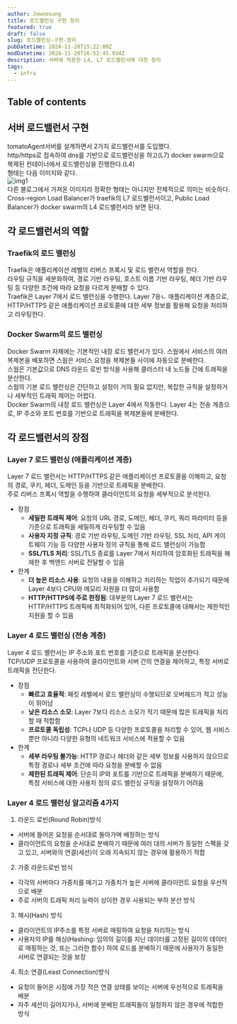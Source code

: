 ```yaml
---
author: Jowoosung
title: 로드밸런싱 구현 정리
featured: true
draft: false
slug: 로드밸런싱-구현-정리
pubDatetime: 2024-11-20T15:22:00Z
modDatetime: 2024-11-20T16:52:45.934Z
description: 서버에 적용한 L4, L7 로드밸런서에 대한 정리
tags: 
  - infra
---  
```


## Table of contents

## 서버 로드밸런서 구현  
tomatoAgent서버를 설계하면서 2가지 로드밸런서를 도입했다.  
http/https로 접속하여 dns를 기반으로 로드밸런싱을 하고(L7) docker swarm으로 복제된 컨테이너에서 로드밸런싱을 진행한다.(L4)  
형태는 다음 이미지와 같다.  
![img1](https://velog.velcdn.com/cloudflare/yeavov/8210fde1-7397-43fb-8a1a-f18b6df6220a/image.png)  
다른 블로그에서 가져온 이미지라 정확한 형태는 아니지만 전체적으로 의미는 비슷하다.  
Cross-region Load Balancer가 traefik의 L7 로드밸런서이고, Public Load Balancer가 docker swarm의 L4 로드밸런서라 보면 된다.  

## 각 로드밸런서의 역할  
### Traefik의 로드 밸런싱  
Traefik은 애플리케이션 레벨의 리버스 프록시 및 로드 밸런서 역할을 한다.  
라우팅 규칙을 세분화하여, 경로 기반 라우팅, 호스트 이름 기반 라우팅, 헤더 기반 라우팅 등 다양한 조건에 따라 요청을 다르게 분배할 수 있다.  
Traefik은 Layer 7에서 로드 밸런싱을 수행한다. Layer 7응ㄴ 애플리케이션 계층으로, HTTP/HTTPS 같은 애플리케이션 프로토콜에 대한 세부 정보를 활용해 요청을 처리하고 라우팅한다.  

### Docker Swarm의 로드 밸런싱  
Docker Swarm 자체에는 기본적인 내장 로드 밸런서가 있다. 스웜에서 서비스의 여러 복제본을 배포하면 스웜은 서비스 요청을 복제본들 사이에 자동으로 분배한다.  
스웜은 기본값으로 DNS 라운드 로빈 방식을 사용해 클러스터 내 노드들 간에 트래픽을 분산한다.  
스웜의 기본 로드 밸런싱은 간단하고 설정이 거의 필요 없지만, 복잡한 규칙을 설정하거나 세부적인 트래픽 제어는 어렵다.  
Docker Swarm의 내장 로드 밸런싱은 Layer 4에서 작동한다. Layer 4는 전송 계층으로, IP 주소와 포트 번호를 기반으로 트래픽을 복제본들에 분배한다.

## 각 로드밸런서의 장점  
### Layer 7 로드 밸런싱 (애플리케이션 계층)  
Layer 7 로드 밸런서는 HTTP/HTTPS 같은 애플리케이션 프로토콜을 이해하고, 요청의 경로, 쿠키, 헤더, 도메인 등을 기반으로 트래픽을 분배한다.  
주로 리버스 프록시 역할을 수행하여 클라이언트의 요청을 세부적으로 분석한다.  
- 장점  
  - **세밀한 트래픽 제어**: 요청의 URL 경로, 도메인, 헤더, 쿠키, 쿼리 파라미터 등을 기준으로 트래픽을 세밀하게 라우팅할 수 있음  
  - **사용자 지정 규칙**: 경로 기반 라우팅, 도메인 기반 라우팅, SSL 처리, API 게이트웨이 기능 등 다양한 사용자 정의 규칙을 통해 로드 밸런싱이 가능함  
  - **SSL/TLS 처리**: SSL/TLS 종료를 Layer 7에서 처리하여 암호화된 트래픽을 해제한 후 백엔드 서버로 전달할 수 있음  
- 한계  
  - **더 높은 리소스 사용**: 요청의 내용을 이해하고 처리하는 작업이 추가되기 때문에 Layer 4보다 CPU와 메모리 자원을 더 많이 사용함  
  - **HTTP/HTTPS에 주로 한정됨**: 대부분의 Layer 7 로드 밸런서는 HTTP/HTTPS 트래픽에 최적화되어 있어, 다른 프로토콜에 대해서는 제한적인 지원을 할 수 있음  


### Layer 4 로드 밸런싱 (전송 계층)  
Layer 4 로드 밸런서는 IP 주소와 포트 번호를 기준으로 트래픽을 분산한다.  
TCP/UDP 프로토콜을 사용하여 클라이언트와 서버 간의 연결을 제어하고, 특정 서버로 트래픽을 전단한다.  
- 장점
  - **빠르고 효율적**: 패킷 레벨에서 로드 밸런싱이 수행되므로 오버헤드가 적고 성능이 뛰어남
  - **낮은 리소스 소모**: Layer 7보다 리소스 소모가 적기 때문에 많은 트래픽을 처리할 때 적합함  
  - **프로토콜 독립성**: TCP나 UDP 등 다양한 프로토콜을 처리할 수 있어, 웹 서비스 뿐만 아니라 다양한 유형의 네트워크 서비스에 적용할 수 있음  
- 한계  
  - **세부 라우팅 불가능**: HTTP 경로나 헤더와 같은 세부 정보를 사용하지 않으므로 특정 경로나 세부 조건에 따라 요청을 분배할 수 없음  
  - **제한된 트래픽 제어**: 단순히 IP와 포트를 기반으로 트래픽을 분배하기 때문에, 특정 서비스에 대한 사용자 정의 로드 밸런싱 규칙을 설정하기 어려움  

### Layer 4 로드 밸런싱 알고리즘 4가지  
1. 라운드 로빈(Round Robin)방식
  - 서버에 들어온 요청을 순서대로 돌아가며 배정하는 방식  
  - 클라이언트의 요청을 순서대로 분배하기 때문에 여러 대의 서버가 동일한 스펙을 갖고 있고, 서버와의 연결(세션)이 오래 지속되지 않는 경우에 활용하기 적합  
2. 가중 라운드로빈 방식  
  - 각각의 서버마다 가중치를 매기고 가중치가 높은 서버에 클라이언트 요청을 우선적으로 배분  
  - 주로 서버의 트래픽 처리 능력이 상이한 경우 사용되는 부하 분산 방식  
3. 해시(Hash) 방식  
  - 클라이언트의 IP주소를 특정 서버로 매핑하여 요청을 처리하는 방식  
  - 사용자의 IP를 해싱(Hashing: 임의의 길이를 지닌 데이터를 고정된 길이의 데이터로 매핑하는 것, 또는 그라한 함수) 하여 로드를 분배하기 때문에 사용자가 동일한 서버로 연결되는 것을 보장  
4. 최소 연결(Least Connection)방식  
  - 요청이 들어온 시점에 가장 적은 연결 상태를 보이는 서버에 우선적으로 트래픽을 배분
  - 자주 세션이 길어지거나, 서버에 분배된 트래픽들이 일정하지 않은 경우에 적합한 방식  

